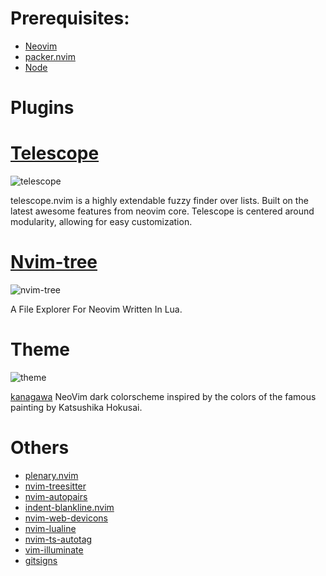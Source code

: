 # Prerequisites: 

- [Neovim](https://github.com/neovim/neovim)
- [packer.nvim](https://github.com/wbthomason/packer.nvim) 
- [Node](https://github.com/nodejs/node)

# Plugins


# [Telescope](https://github.com/nvim-telescope/telescope.nvim)

![telescope](https://user-images.githubusercontent.com/102697831/229620757-d1b8b7ec-6d33-4911-b6f5-25df32c83262.png)

telescope.nvim is a highly extendable fuzzy finder over lists. Built on the latest awesome features from neovim core. Telescope is centered around modularity, allowing for easy customization.


# [Nvim-tree](https://github.com/kyazdani42/nvim-tree.lua)

![nvim-tree](https://user-images.githubusercontent.com/102697831/229621088-0821237e-56cb-4537-b756-b6df0c546c22.png)


A File Explorer For Neovim Written In Lua.


# Theme 

![theme](https://user-images.githubusercontent.com/102697831/229621008-d234562b-7e16-46a4-8de2-c9380bce9d62.png)


[kanagawa](https://github.com/rebelot/kanagawa.nvim) NeoVim dark colorscheme inspired by the colors of the famous painting by Katsushika Hokusai.




# Others

- [plenary.nvim](https://github.com/nvim-lua/plenary.nvim)
- [nvim-treesitter](https://github.com/nvim-treesitter/nvim-treesitter)
- [nvim-autopairs](https://github.com/windwp/nvim-autopairs)
- [indent-blankline.nvim](https://github.com/lukas-reineke/indent-blankline.nvim)
- [nvim-web-devicons](https://github.com/kyazdani42/nvim-web-devicons)
- [nvim-lualine](https://github.com/nvim-lualine/lualine.nvim)
- [nvim-ts-autotag](https://github.com/windwp/nvim-ts-autotag)
- [vim-illuminate](https://github.com/RRethy/vim-illuminate)
- [gitsigns](https://github.com/lewis6991/gitsigns.nvim)
